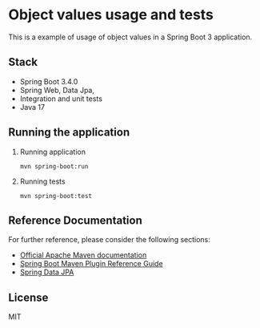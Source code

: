# Object values usage and tests

This is a example of usage of object values in a Spring Boot 3 application.

## Stack

* Spring Boot 3.4.0
* Spring Web, Data Jpa,
* Integration and unit tests
* Java 17

## Running the application

1. Running application

    ```shell
    mvn spring-boot:run
    ```

2. Running tests

    ```shell
    mvn spring-boot:test
    ```

## Reference Documentation

For further reference, please consider the following sections:

* [Official Apache Maven documentation](https://maven.apache.org/guides/index.html)
* [Spring Boot Maven Plugin Reference Guide](https://docs.spring.io/spring-boot/docs/3.2.5/maven-plugin/reference/html/)
* [Spring Data JPA](https://docs.spring.io/spring-boot/docs/3.2.5/reference/htmlsingle/index.html#data.sql.jpa-and-spring-data)

## License

MIT
